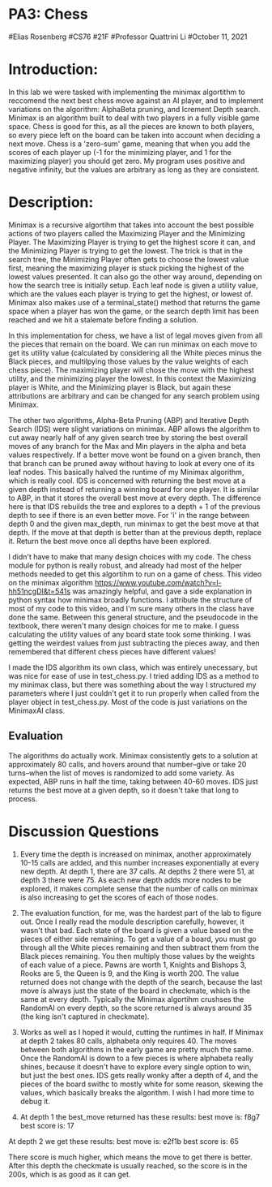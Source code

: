 # PA3: Chess
#Elias Rosenberg
#CS76
#21F
#Professor Quattrini Li
#October 11, 2021

# Introduction: 
In this lab we were tasked with implementing the minimax algortithm to reccomend the next best chess move against an AI player, and to implement variations on the algorithm: AlphaBeta pruning, and Icrement Depth search. Minimax is an algorithm built to deal with two players in a fully visible game space. Chess is good for this, as all the pieces are known to both players, so every piece left on the board can be taken into account when deciding a next move. Chess is a 'zero-sum' game, meaning that when you add the scores of each player up (-1 for the minimizing player, and 1 for the maximizing player) you should get zero. My program uses positive and negative infinity, but the values are arbitrary as long as they are consistent. 

# Description: 
Minimax is a recursive algortihm that takes into account the best possible actions of two players called the Maximizing Player and the Minimizing Player. The Maximizing Player is trying to get the highest score it can, and the Minimizing Player is trying to get the lowest. The trick is that in the search tree, the Minimizing Player often gets to choose the lowest value first, meaning the maximizing player is stuck picking the highest of the lowest values presented. It can also go the other way around, depending on how the search tree is initially setup. Each leaf node is given a utility value, which are the values each player is trying to get the highest, or lowest of. Minimax also makes use of a terminal_state() method that returns the game space when a player has won the game, or the search depth limit has been reached and we hit a stalemate before finding a solution.  

In this implementation for chess, we have a list of legal moves given from all the pieces that remain on the board. We can run minimax on each move to get its utility value (calculated by considering all the White pieces minus the Black pieces, and multilpying those values by the value weights of each chess piece). The maximizing player will chose the move with the highest utility, and the minimizing player the lowest. In this context the Maximizing player is White, and the Minimizing player is Black, but again these attributions are arbitrary and can be changed for any search problem using Minimax. 

The other two algorithms, Alpha-Beta Pruning (ABP) and Iterative Depth Search (IDS) were slight variations on minimax. ABP allows the algorithm to cut away nearly half of any given search tree by storing the best overall moves of any branch for the Max and Min players in the alpha and beta values respectively. If a better move wont be found on a given branch, then that branch can be pruned away without having to look at every one of its leaf nodes. This basically halved the runtime of my Minimax algorithm, which is really cool. IDS is concerned with returning the best move at a given depth instead of returning a winning board for one player. It is similar to ABP, in that it stores the overall best move at every depth. The difference here is that IDS rebuilds the tree and explores to a depth + 1 of the previous depth to see if there is an even better move. For 'i' in the range between depth 0 and the given max_depth, run minimax to get the best move at that depth. If the move at that depth is better than at the previous depth, replace it. Return the best move once all depths have been explored. 

I didn't have to make that many design choices with my code. The chess module for python is really robust, and already had most of the helper methods needed to get this algortihm to run on a game of chess. This video on the minimax algorithm https://www.youtube.com/watch?v=l-hh51ncgDI&t=541s was amazingly helpful, and gave a side explanation in python syntax how minimax broadly functions. I attribute the structure of most of my code to this video, and I'm sure many others in the class have done the same. Between this general structure, and the pseudocode in the textbook, there weren't many design choices for me to make. I guess calculating the utility values of any board state took some thinking. I was getting the weirdest values from just subtracting the pieces away, and then remembered that different chess pieces have different values!

I made the IDS algorithm its own class, which was entirely unecessary, but was nice for ease of use in test_chess.py. I tried adding IDS as a method to my minimax class, but there was something about the way I structured my parameters where I just couldn't get it to run properly when called from the player object in test_chess.py. Most of the code is just variations on the MinimaxAI class. 

## Evaluation

The algorithms do actually work. Minimax consistently gets to a solution at approximately 80 calls, and hovers around that number–give or take 20 turns–when the list of moves is randomized to add some variety. As expected, ABP runs in half the time, taking between 40-60 moves. IDS just returns the best move at a given depth, so it doesn't take that long to process. 

# Discussion Questions
 1)  Every time the depth is increased on minimax, another approximately 10-15 calls are added, and this number increases exponentially at every new depth. At depth 1, there are 37 calls. At depths 2 there were 51, at depth 3 there were 75. As each new depth adds more nodes to be explored, it makes complete sense that the number of calls on minimax is also increasing to get the scores of each of those nodes. 

2) The evaluation function, for me, was the hardest part of the lab to figure out. Once I really read the module description carefully, however, it wasn't that bad. Each state of the board is given a value based on the pieces of either side remaining. To get a value of a board, you must go through all the White pieces remaining and then subtract them from the Black pieces remaining. You then multiply those values by the weights of each value of a piece. Pawns are worth 1, Knights and Bishops 3, Rooks are 5, the Queen is 9, and the King is worth 200. The value returned does not change with the depth of the search, because the last move is always just the state of the board in checkmate, which is the same at every depth. Typically the Minimax algortihm crushses the RandomAI on every depth, so the score returned is always around 35 (the king isn't captured in checkmate).

3) Works as well as I hoped it would, cutting the runtimes in half. If Minimax at depth 2 takes 80 calls, alphabeta only requires 40. The moves between both algorithms in the early game are pretty much the same. Once the RandomAI is down to a few pieces is where alphabeta really shines, because it doesn't have to explore every single option to win, but just the best ones. IDS gets really wonky after a depth of 4, and the pieces of the board swithc to mostly white for some reason, skewing the values, which basically breaks the algorithm. I wish I had more time to debug it. 

4) At depth 1 the best_move returned has these results:
best move is: f8g7
best score is: 17

At depth 2 we get these results: 
best move is: e2f1b
best score is: 65

There score is much higher, which means the move to get there is better. After this depth the checkmate is usually reached, so the score is in the 200s, which is as good as it can get. 
